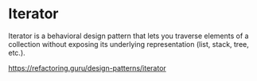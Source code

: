 # Iterator

Iterator is a behavioral design pattern that lets you traverse elements of a collection without exposing its underlying representation (list, stack, tree, etc.).

https://refactoring.guru/design-patterns/iterator